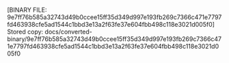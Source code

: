 [BINARY FILE: 9e7ff76b585a32743d49b0ccee15ff35d349d997e193fb269c7366c471e7797fd463938cfe5ad1544c1bbd3e13a2f63fe37e604fbb498c118e3021d005f0]
Stored copy: docs/converted-binary/9e7ff76b585a32743d49b0ccee15ff35d349d997e193fb269c7366c471e7797fd463938cfe5ad1544c1bbd3e13a2f63fe37e604fbb498c118e3021d005f0

